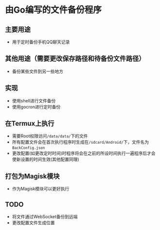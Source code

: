 # 由Go编写的文件备份程序

## 主要用途
- 用于定时备份手机QQ聊天记录

## 其他用途（需要更改保存路径和待备份文件路径）
- 备份某些文件到另一些地方

## 实现
- 使用shell进行文件备份
- 使用gocron进行定时备份

## 在Termux上执行
- 需要Root权限访问`/data/data/`下的文件
- 所有配置文件会在首次执行程序时生成在`/sdcard/Android/`下，文件名为`BackConfig.json`
- 更改配置(如更改定时时间)时程序将会在之前的所设时间执行一遍程序后才会使新设置的时间生效(其他配置同理)

## 打包为Magisk模块
- 作为Magisk模块可以更好执行

## TODO
- 将文件通过WebSocket备份到远端
- 更改配置文件生成位置
